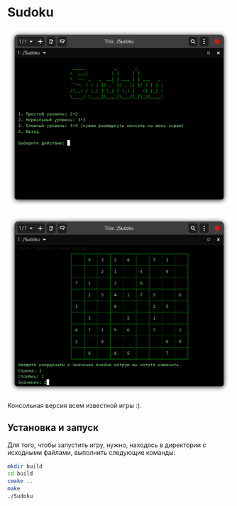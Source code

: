 # Sudoku

<p align="center">
  <img src="images/Снимок экрана от 2022-09-13 22-17-08.png" title="" alt="" width="700">
</p>

<p align="center">
  <img src="images/изображение_2022-09-13_225805010.png" title="" alt="" width="700">
</p>
  
Консольная версия всем известной игры :).

## Установка и запуск
Для того, чтобы запустить игру, нужно, находясь в директории с исходными файлами, выполнить следующие команды:

```bash
mkdir build
cd build
cmake ..
make
./Sudoku
```

